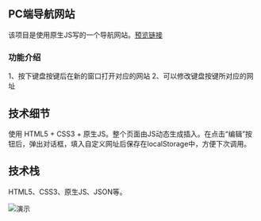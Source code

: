 ## PC端导航网站

该项目是使用原生JS写的一个导航网站。[预览链接](https://jamamm.github.io/navWebsite "预览链接")

### 功能介绍
1、按下键盘按键后在新的窗口打开对应的网站
2、可以修改键盘按键所对应的网址


## 技术细节
使用 HTML5 + CSS3 + 原生JS。整个页面由JS动态生成插入。在点击“编辑”按钮后，弹出对话框，填入自定义网址后保存在localStorage中，方便下次调用。

## 技术栈
HTML5、CSS3、原生JS、JSON等。

![演示](http://p533w93qa.bkt.clouddn.com/navWebsite.jpg)

